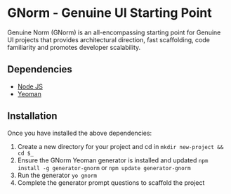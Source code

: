 # GNorm - Genuine UI Starting Point

Genuine Norm (GNorm) is an all-encompassing starting point for Genuine UI projects that provides architectural direction, fast scaffolding, code familiarity and promotes developer scalability.

## Dependencies
* [Node JS](http://nodejs.org/)
* [Yeoman](http://yeoman.io/)

## Installation
Once you have installed the above dependencies:

1. Create a new directory for your project and cd in `mkdir new-project && cd $_`
2. Ensure the GNorm Yeoman generator is installed and updated `npm install -g generator-gnorm` or `npm update generator-gnorm`
3. Run the generator `yo gnorm`
4. Complete the generator prompt questions to scaffold the project
